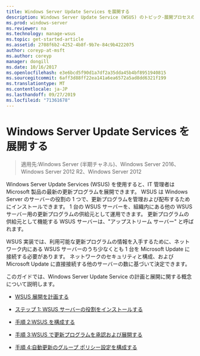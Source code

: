 ```yaml
---
title: Windows Server Update Services を展開する
description: Windows Server Update Service (WSUS) のトピック-展開プロセスの概要と、これを実現する4つの手順へのリンクが記載されています。
ms.prod: windows-server
ms.reviewer: na
ms.technology: manage-wsus
ms.topic: get-started-article
ms.assetid: 2708f6b2-4252-4b8f-9b7e-84c9b4222075
author: coreyp-at-msft
ms.author: coreyp
manager: dongill
ms.date: 10/16/2017
ms.openlocfilehash: e3e6bcd5f90d1a7df2a35dda45b4bf8951940815
ms.sourcegitcommit: 6aff3d88ff22ea141a6ea6572a5ad8dd6321f199
ms.translationtype: MT
ms.contentlocale: ja-JP
ms.lasthandoff: 09/27/2019
ms.locfileid: "71361678"
---
```

# <a name="deploy-windows-server-update-services"></a>Windows Server Update Services を展開する

>適用先:Windows Server (半期チャネル)、Windows Server 2016、Windows Server 2012 R2、Windows Server 2012

Windows Server Update Services (WSUS) を使用すると、IT 管理者は Microsoft 製品の最新の更新プログラムを展開できます。 WSUS は Windows Server のサーバーの役割の 1 つで、更新プログラムを管理および配布するためにインストールできます。 1 台の WSUS サーバーを、組織内にある他の WSUS サーバー用の更新プログラムの供給元として運用できます。 更新プログラムの供給元として機能する WSUS サーバーは、"アップストリーム サーバー" と呼ばれます。  

WSUS 実装では、利用可能な更新プログラムの情報を入手するために、ネットワーク内にある WSUS サーバーのうち少なくとも 1 台を Microsoft Update に接続する必要があります。 ネットワークのセキュリティと構成、および Microsoft Update に直接接続する他のサーバーの数に基づいて決定できます。  

このガイドでは、Windows Server Update Service の計画と展開に関する概念について説明します。  

-   [WSUS 展開を計画する](../plan/plan-your-wsus-deployment.md)  

-   [ステップ 1: WSUS サーバーの役割をインストールする](1-install-the-wsus-server-role.md)  

-   [手順 2:WSUS を構成する](2-configure-wsus.md)  

-   [手順 3:WSUS で更新プログラムを承認および展開する](3-approve-and-deploy-updates-in-wsus.md)  

-   [手順 4:自動更新のグループ ポリシー設定を構成する](4-configure-group-policy-settings-for-automatic-updates.md)  
